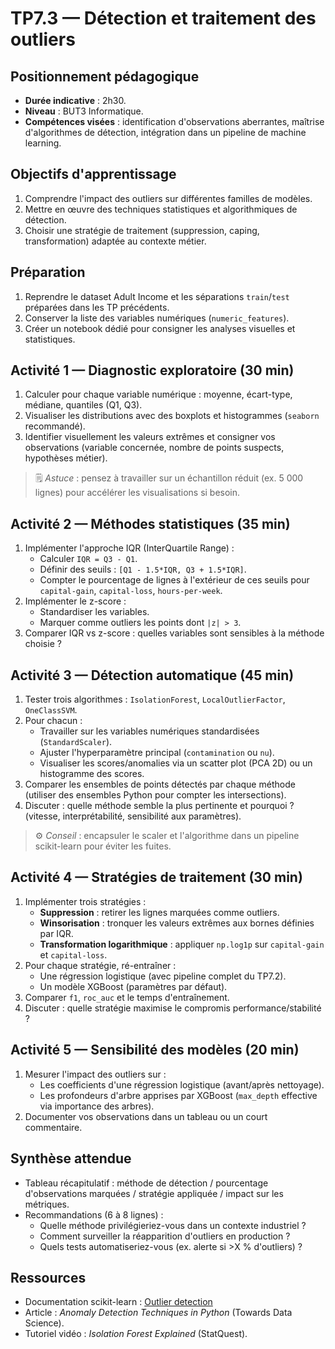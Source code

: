 # TP7.3 — Détection et traitement des outliers

## Positionnement pédagogique
- **Durée indicative** : 2h30.
- **Niveau** : BUT3 Informatique.
- **Compétences visées** : identification d'observations aberrantes, maîtrise d'algorithmes de détection, intégration dans un pipeline de machine learning.

## Objectifs d'apprentissage
1. Comprendre l'impact des outliers sur différentes familles de modèles.
2. Mettre en œuvre des techniques statistiques et algorithmiques de détection.
3. Choisir une stratégie de traitement (suppression, caping, transformation) adaptée au contexte métier.

## Préparation
1. Reprendre le dataset Adult Income et les séparations `train`/`test` préparées dans les TP précédents.
2. Conserver la liste des variables numériques (`numeric_features`).
3. Créer un notebook dédié pour consigner les analyses visuelles et statistiques.

## Activité 1 — Diagnostic exploratoire (30 min)
1. Calculer pour chaque variable numérique : moyenne, écart-type, médiane, quantiles (Q1, Q3).
2. Visualiser les distributions avec des boxplots et histogrammes (`seaborn` recommandé).
3. Identifier visuellement les valeurs extrêmes et consigner vos observations (variable concernée, nombre de points suspects, hypothèses métier).

> 🗒️ *Astuce* : pensez à travailler sur un échantillon réduit (ex. 5 000 lignes) pour accélérer les visualisations si besoin.

## Activité 2 — Méthodes statistiques (35 min)
1. Implémenter l'approche IQR (InterQuartile Range) :
   - Calculer `IQR = Q3 - Q1`.
   - Définir des seuils : `[Q1 - 1.5*IQR, Q3 + 1.5*IQR]`.
   - Compter le pourcentage de lignes à l'extérieur de ces seuils pour `capital-gain`, `capital-loss`, `hours-per-week`.
2. Implémenter le z-score :
   - Standardiser les variables.
   - Marquer comme outliers les points dont `|z| > 3`.
3. Comparer IQR vs z-score : quelles variables sont sensibles à la méthode choisie ?

## Activité 3 — Détection automatique (45 min)
1. Tester trois algorithmes : `IsolationForest`, `LocalOutlierFactor`, `OneClassSVM`.
2. Pour chacun :
   - Travailler sur les variables numériques standardisées (`StandardScaler`).
   - Ajuster l'hyperparamètre principal (`contamination` ou `nu`).
   - Visualiser les scores/anomalies via un scatter plot (PCA 2D) ou un histogramme des scores.
3. Comparer les ensembles de points détectés par chaque méthode (utiliser des ensembles Python pour compter les intersections).
4. Discuter : quelle méthode semble la plus pertinente et pourquoi ? (vitesse, interprétabilité, sensibilité aux paramètres).

> ⚙️ *Conseil* : encapsuler le scaler et l'algorithme dans un pipeline scikit-learn pour éviter les fuites.

## Activité 4 — Stratégies de traitement (30 min)
1. Implémenter trois stratégies :
   - **Suppression** : retirer les lignes marquées comme outliers.
   - **Winsorisation** : tronquer les valeurs extrêmes aux bornes définies par IQR.
   - **Transformation logarithmique** : appliquer `np.log1p` sur `capital-gain` et `capital-loss`.
2. Pour chaque stratégie, ré-entraîner :
   - Une régression logistique (avec pipeline complet du TP7.2).
   - Un modèle XGBoost (paramètres par défaut).
3. Comparer `f1`, `roc_auc` et le temps d'entraînement.
4. Discuter : quelle stratégie maximise le compromis performance/stabilité ?

## Activité 5 — Sensibilité des modèles (20 min)
1. Mesurer l'impact des outliers sur :
   - Les coefficients d'une régression logistique (avant/après nettoyage).
   - Les profondeurs d'arbre apprises par XGBoost (`max_depth` effective via importance des arbres).
2. Documenter vos observations dans un tableau ou un court commentaire.

## Synthèse attendue
- Tableau récapitulatif : méthode de détection / pourcentage d'observations marquées / stratégie appliquée / impact sur les métriques.
- Recommandations (6 à 8 lignes) :
  - Quelle méthode privilégieriez-vous dans un contexte industriel ?
  - Comment surveiller la réapparition d'outliers en production ?
  - Quels tests automatiseriez-vous (ex. alerte si >X % d'outliers) ?

## Ressources
- Documentation scikit-learn : [Outlier detection](https://scikit-learn.org/stable/modules/outlier_detection.html)
- Article : *Anomaly Detection Techniques in Python* (Towards Data Science).
- Tutoriel vidéo : *Isolation Forest Explained* (StatQuest).
